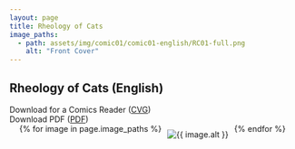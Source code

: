 ```yaml
---
layout: page
title: Rheology of Cats
image_paths:
  - path: assets/img/comic01/comic01-english/RC01-full.png
    alt: "Front Cover"
---
```


<div class="col-lg-12 text-center">
	<h2 class="section-heading text-uppercase">Rheology of Cats (English)</h2>
        <div class="text-muted">
           Download for a Comics Reader (<a href="{{ site.url }}/downloads/comic1-english/RC01-full.png">CVG</a>)
        </div>
        <div class="text-muted">
           Download PDF (<a href="{{ site.url }}/downloads/comic1-english/RC01-full.png">PDF</a>)
        </div>
</div>

<div style="display: flex; justify-content: center;">
  {% for image in page.image_paths %}
    <img src="{{ image.path }}" alt="{{ image.alt }}" style="max-width: 100%; height: auto; margin: 10px;">
  {% endfor %}
</div>












